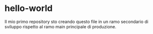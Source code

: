 # hello-world
Il mio primo repository
sto creando questo file in un ramo secondario di sviluppo rispetto al ramo main principale di produzione.
